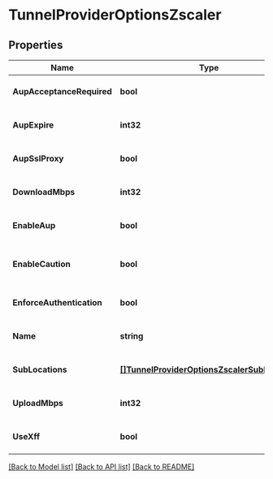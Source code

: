 # TunnelProviderOptionsZscaler

## Properties
Name | Type | Description | Notes
------------ | ------------- | ------------- | -------------
**AupAcceptanceRequired** | **bool** |  | [optional] [default to true]
**AupExpire** | **int32** | days before AUP is requested again | [optional] [default to 1]
**AupSslProxy** | **bool** | proxy HTTPs traffic, requiring Zscaler cert to be installed in browser | [optional] [default to false]
**DownloadMbps** | **int32** | the download bandwidth cap of the link, in Mbps | [optional] [default to null]
**EnableAup** | **bool** | if &#x60;use_xff&#x60;&#x3D;&#x3D;&#x60;true&#x60;, display Acceptable Use Policy (AUP) | [optional] [default to false]
**EnableCaution** | **bool** | when &#x60;enforce_authentication&#x60;&#x3D;&#x3D;&#x60;false&#x60;, display caution notification for non-authenticated users | [optional] [default to false]
**EnforceAuthentication** | **bool** |  | [optional] [default to false]
**Name** | **string** |  | [optional] [default to null]
**SubLocations** | [**[]TunnelProviderOptionsZscalerSubLocation**](tunnel_provider_options_zscaler_sub_location.md) | if &#x60;use_xff&#x60;&#x3D;&#x3D;&#x60;true&#x60; | [optional] [default to null]
**UploadMbps** | **int32** | the download bandwidth cap of the link, in Mbps | [optional] [default to null]
**UseXff** | **bool** | location uses proxy chaining to forward traffic | [optional] [default to null]

[[Back to Model list]](../README.md#documentation-for-models) [[Back to API list]](../README.md#documentation-for-api-endpoints) [[Back to README]](../README.md)

